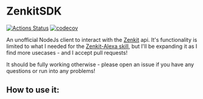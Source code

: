 # ZenkitSDK
[![Actions Status](https://github.com/SeriesOfUnlikelyExplanations/ZenkitSDK/workflows/Deploy/badge.svg)](https://github.com/SeriesOfUnlikelyExplanations/ZenkitSDK/actions) [![codecov](https://codecov.io/gh/SeriesOfUnlikelyExplanations/ZenkitSDK/branch/main/graph/badge.svg?token=ZSWOVRRYO1)](https://codecov.io/gh/SeriesOfUnlikelyExplanations/ZenkitSDK)

An unofficial NodeJs client to interact with the [Zenkit](https://zenkit.com/) api. It's functionality is limited to what I needed for the [Zenkit-Alexa skill](https://www.amazon.com/Onward-Tools-Zenkit-List-Sync/dp/B087C8XQ3T), but I'll be expanding it as I find more usecases - and I accept pull requests! 


It should be fully working otherwise - please open an issue if you have any questions or run into any problems!


## How to use it:
```
  

```
